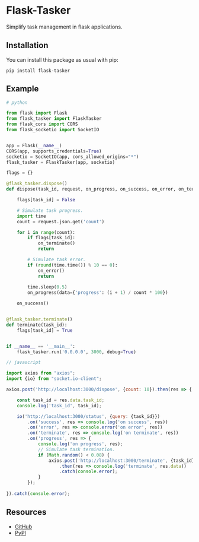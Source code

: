 Flask-Tasker
==============

Simplify task management in flask applications.

Installation
------------

You can install this package as usual with pip:

    pip install flask-tasker

Example
-------

```python
# python

from flask import Flask
from flask_tasker import FlaskTasker
from flask_cors import CORS
from flask_socketio import SocketIO


app = Flask(__name__)
CORS(app, supports_credentials=True)
socketio = SocketIO(app, cors_allowed_origins="*")
flask_tasker = FlaskTasker(app, socketio)

flags = {}

@flask_tasker.dispose()
def dispose(task_id, request, on_progress, on_success, on_error, on_terminate):

    flags[task_id] = False

    # Simulate task progress.
    import time
    count = request.json.get('count')

    for i in range(count):
        if flags[task_id]:
            on_terminate()
            return

        # Simulate task error.
        if (round(time.time()) % 10 == 0):
            on_error()
            return
        
        time.sleep(0.5)
        on_progress(data={'progress': (i + 1) / count * 100})

    on_success()


@flask_tasker.terminate()
def terminate(task_id):
    flags[task_id] = True


if __name__ == '__main__':
    flask_tasker.run('0.0.0.0', 3000, debug=True)
```

```javascript
// javascript

import axios from "axios";
import {io} from "socket.io-client";

axios.post('http://localhost:3000/dispose', {count: 10}).then(res => {

    const task_id = res.data.task_id;
    console.log('task_id', task_id);

    io('http://localhost:3000/status', {query: {task_id}})
        .on('success', res => console.log('on success', res))
        .on('error', res => console.error('on error', res))
        .on('terminate', res => console.log('on terminate', res))
        .on('progress', res => {
            console.log('on progress', res);
            // Simulate task termination.
            if (Math.random() < 0.08) {
                axios.post('http://localhost:3000/terminate', {task_id})
                    .then(res => console.log('terminate', res.data))
                    .catch(console.error);
            }
        });
    
}).catch(console.error);
```

Resources
---------

- [GitHub](https://github.com/xuhuanstudio/flask-tasker)
- [PyPI](https://pypi.python.org/pypi/Flask-Tasker)
